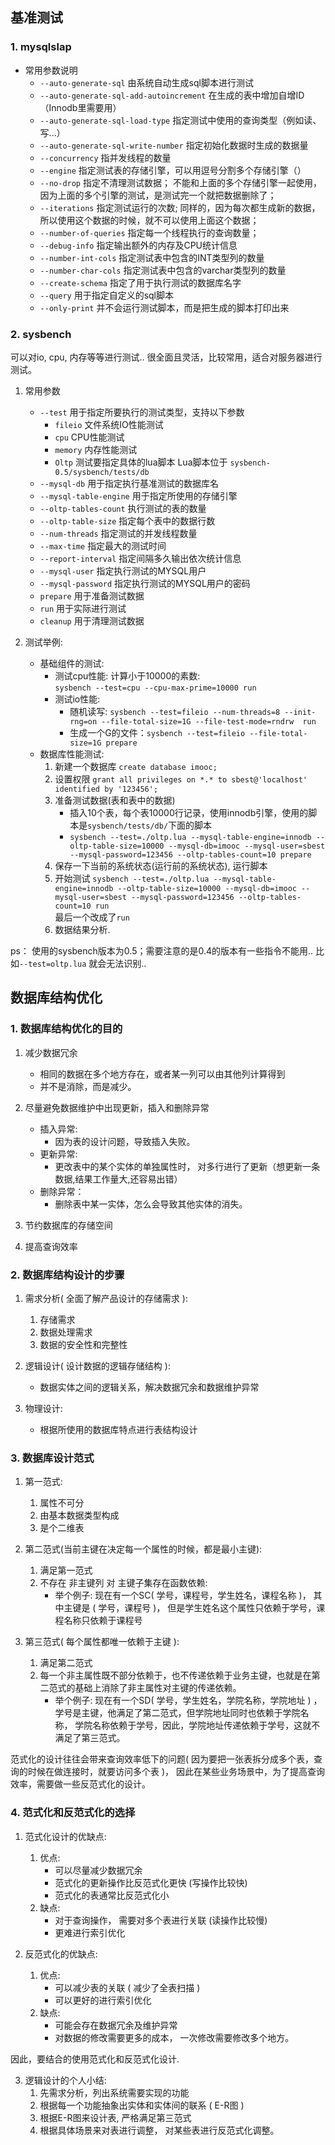 ## 基准测试
### 1. mysqlslap 
- 常用参数说明
    - `--auto-generate-sql` 由系统自动生成sql脚本进行测试
    - `--auto-generate-sql-add-autoincrement` 在生成的表中增加自增ID （Innodb里需要用）
    - `--auto-generate-sql-load-type` 指定测试中使用的查询类型（例如读、写...）
    - `--auto-generate-sql-write-number` 指定初始化数据时生成的数据量
    - `--concurrency` 指并发线程的数量
    - `--engine` 指定测试表的存储引擎，可以用逗号分割多个存储引擎（）
    - `--no-drop` 指定不清理测试数据； 不能和上面的多个存储引擎一起使用，因为上面的多个引擎的测试，是测试完一个就把数据删除了；
    - `--iterations` 指定测试运行的次数; 同样的，因为每次都生成新的数据，所以使用这个数据的时候，就不可以使用上面这个数据；
    - `--number-of-queries` 指定每一个线程执行的查询数量；
    - `--debug-info` 指定输出额外的内存及CPU统计信息
    - `--number-int-cols` 指定测试表中包含的INT类型列的数量
    - `--number-char-cols` 指定测试表中包含的varchar类型列的数量
    - `--create-schema` 指定了用于执行测试的数据库名字
    - `--query` 用于指定自定义的sql脚本
    - `--only-print` 并不会运行测试脚本，而是把生成的脚本打印出来

### 2. sysbench
可以对io, cpu, 内存等等进行测试.. 很全面且灵活，比较常用，适合对服务器进行测试。
1. 常用参数
    - `--test` 用于指定所要执行的测试类型，支持以下参数
        - `fileio` 文件系统IO性能测试
        - `cpu` CPU性能测试
        - `memory` 内存性能测试
        - `Oltp` 测试要指定具体的lua脚本
        Lua脚本位于 `sysbench-0.5/sysbench/tests/db`
    - `--mysql-db` 用于指定执行基准测试的数据库名
    - `--mysql-table-engine` 用于指定所使用的存储引擎
    - `--oltp-tables-count` 执行测试的表的数量
    - `--oltp-table-size` 指定每个表中的数据行数
    - `--num-threads` 指定测试的并发线程数量
    - `--max-time` 指定最大的测试时间
    - `--report-interval` 指定间隔多久输出依次统计信息
    - `--mysql-user` 指定执行测试的MYSQL用户
    - `--mysql-password` 指定执行测试的MYSQL用户的密码
    - `prepare` 用于准备测试数据 
    - `run` 用于实际进行测试
    - `cleanup` 用于清理测试数据

2. 测试举例:
   - 基础组件的测试:
     - 测试cpu性能: 计算小于10000的素数:  <br>``sysbench --test=cpu --cpu-max-prime=10000 run``
     - 测试io性能:
        - 随机读写: `sysbench --test=fileio --num-threads=8 --init-rng=on --file-total-size=1G --file-test-mode=rndrw  run `
        - 生成一个G的文件：`sysbench --test=fileio --file-total-size=1G prepare`
    - 数据库性能测试:
        1. 新建一个数据库 `create database imooc;`
        2. 设置权限 `grant all privileges on *.* to sbest@'localhost' identified by '123456';`
        3. 准备测试数据(表和表中的数据)   
            - 插入10个表，每个表10000行记录，使用innodb引擎，使用的脚本是`sysbench/tests/db/`下面的脚本
            - `sysbench --test=./oltp.lua --mysql-table-engine=innodb --oltp-table-size=10000 --mysql-db=imooc --mysql-user=sbest --mysql-password=123456 --oltp-tables-count=10 prepare`
        4. 保存一下当前的系统状态(运行前的系统状态), 运行脚本
        5. 开始测试 `sysbench --test=./oltp.lua --mysql-table-engine=innodb --oltp-table-size=10000 --mysql-db=imooc --mysql-user=sbest --mysql-password=123456 --oltp-tables-count=10 run` <br>最后一个改成了`run`
        6. 数据结果分析.
   
ps： 使用的sysbench版本为0.5；需要注意的是0.4的版本有一些指令不能用.. 比如`--test=oltp.lua` 就会无法识别.. 


## 数据库结构优化
### 1. 数据库结构优化的目的
1. 减少数据冗余
    - 相同的数据在多个地方存在，或者某一列可以由其他列计算得到
    - 并不是消除，而是减少。
2. 尽量避免数据维护中出现更新，插入和删除异常
    - 插入异常:
        - 因为表的设计问题，导致插入失败。
    - 更新异常:
        - 更改表中的某个实体的单独属性时， 对多行进行了更新（想更新一条数据,结果工作量大,还容易出错）
    - 删除异常：
        - 删除表中某一实体，怎么会导致其他实体的消失。

3. 节约数据库的存储空间
4. 提高查询效率

### 2. 数据库结构设计的步骤

1. 需求分析( 全面了解产品设计的存储需求 ):
    1. 存储需求
    2. 数据处理需求
    3. 数据的安全性和完整性

2. 逻辑设计( 设计数据的逻辑存储结构 ):
    - 数据实体之间的逻辑关系，解决数据冗余和数据维护异常

3. 物理设计:
    - 根据所使用的数据库特点进行表结构设计

### 3. 数据库设计范式

1. 第一范式:
    1. 属性不可分
    2. 由基本数据类型构成
    3. 是个二维表

2. 第二范式(当前主键在决定每一个属性的时候，都是最小主键):
   1. 满足第一范式
   2. 不存在 非主键列 对 主键子集存在函数依赖:
        - 举个例子:  现在有一个SC( 学号，课程号，学生姓名，课程名称 )， 其中主键是 ( 学号，课程号 )， 但是学生姓名这个属性只依赖于学号，课程名称只依赖于课程号

3. 第三范式( 每个属性都唯一依赖于主键 ):
   1. 满足第二范式
   2. 每一个非主属性既不部分依赖于，也不传递依赖于业务主键，也就是在第二范式的基础上消除了非主属性对主键的传递依赖。 
        - 举个例子: 现在有一个SD( 学号，学生姓名，学院名称，学院地址 ) ，学号是主键，他满足了第二范式，但学院地址同时也依赖于学院名称， 学院名称依赖于学号，因此，学院地址传递依赖于学号，这就不满足了第三范式。 

范式化的设计往往会带来查询效率低下的问题( 因为要把一张表拆分成多个表，查询的时候在做连接时，就要访问多个表 )， 因此在某些业务场景中，为了提高查询效率，需要做一些反范式化的设计。 

### 4. 范式化和反范式化的选择

1. 范式化设计的优缺点:
    1. 优点:
       - 可以尽量减少数据冗余
       - 范式化的更新操作比反范式化更快 (写操作比较快)
       - 范式化的表通常比反范式化小     
    2. 缺点:
       - 对于查询操作， 需要对多个表进行关联 (读操作比较慢)
       - 更难进行索引优化

2. 反范式化的优缺点:
    1. 优点:
        - 可以减少表的关联 ( 减少了全表扫描 )
        - 可以更好的进行索引优化
    2. 缺点:
        - 可能会存在数据冗余及维护异常
        - 对数据的修改需要更多的成本， 一次修改需要修改多个地方。

因此，要结合的使用范式化和反范式化设计.

3. 逻辑设计的个人小结:
    1. 先需求分析，列出系统需要实现的功能
    2. 根据每一个功能抽象出实体和实体间的联系 ( E-R图 )
    3. 根据E-R图来设计表, 严格满足第三范式
    4. 根据具体场景来对表进行调整， 对某些表进行反范式化调整。